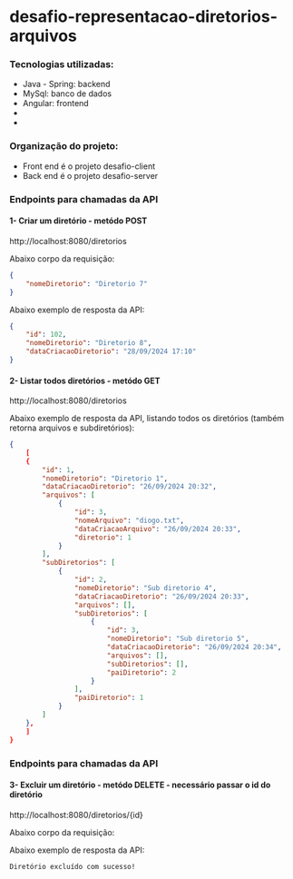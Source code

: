 # desafio-representacao-diretorios-arquivos

<h3>Tecnologias utilizadas:</h3>
<ul>
  <li>Java - Spring: backend</li>
  <li>MySql: banco de dados</li>
  <li>Angular: frontend</li>
  <li></li>
  <li></li>
</ul>

<h3>Organização do projeto:</h3>
    <ul>
        <li>Front end é o projeto desafio-client</li>
        <li>Back end é o projeto desafio-server</li>
    </ul>

<h3>Endpoints para chamadas da API</h3>
<h4>1- Criar um diretório - metódo POST</h4>    
    <p>http://localhost:8080/diretorios</p>  
    <p>Abaixo corpo da requisição:</p> 
    
```json
{
    "nomeDiretorio": "Diretorio 7"
}
```
<p>Abaixo exemplo de resposta da API:</p> 

```json
{    
    "id": 102,
    "nomeDiretorio": "Diretorio 8",
    "dataCriacaoDiretorio": "28/09/2024 17:10"
}
```

<h4>2- Listar todos diretórios - metódo GET</h4>
    <p>http://localhost:8080/diretorios</p>  
    
<p>Abaixo exemplo de resposta da API, listando todos os diretórios (também retorna arquivos e subdiretórios):</p> 

```json
{    
    [
    {
        "id": 1,
        "nomeDiretorio": "Diretorio 1",
        "dataCriacaoDiretorio": "26/09/2024 20:32",
        "arquivos": [
            {
                "id": 3,
                "nomeArquivo": "diogo.txt",
                "dataCriacaoArquivo": "26/09/2024 20:33",
                "diretorio": 1
            }
        ],
        "subDiretorios": [
            {
                "id": 2,
                "nomeDiretorio": "Sub diretorio 4",
                "dataCriacaoDiretorio": "26/09/2024 20:33",
                "arquivos": [],
                "subDiretorios": [
                    {
                        "id": 3,
                        "nomeDiretorio": "Sub diretorio 5",
                        "dataCriacaoDiretorio": "26/09/2024 20:34",
                        "arquivos": [],
                        "subDiretorios": [],
                        "paiDiretorio": 2
                    }
                ],
                "paiDiretorio": 1
            }
        ]
    },
    ]
}

```

<h3>Endpoints para chamadas da API</h3>
<h4>3- Excluir um diretório - metódo DELETE - necessário passar o id do diretório</h4>    
    <p>http://localhost:8080/diretorios/{id}</p>  
    <p>Abaixo corpo da requisição:</p>     

<p>Abaixo exemplo de resposta da API:</p> 

```
Diretório excluído com sucesso!
```
 

